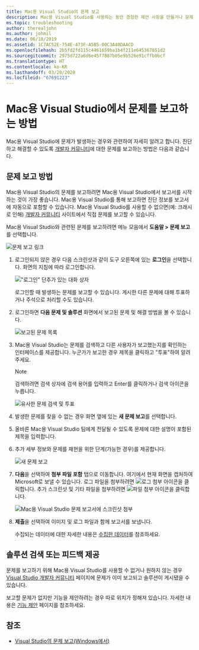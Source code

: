 ```yaml
---
title: Mac용 Visual Studio의 문제 보고
description: Mac용 Visual Studio를 사용하는 동안 경험한 제안 사항을 만들거나 문제를 보고하는 방법
ms.topic: troubleshooting
author: therealjohn
ms.author: johmil
ms.date: 06/18/2019
ms.assetid: 1C7AC52E-754E-473F-A5B5-00C3A40DAACD
ms.openlocfilehash: 2b5fd2fd115c4461659ba1b4f211e645367851d2
ms.sourcegitcommit: 2975d722a6d6e45f7887b05e9b526e91cffb0bcf
ms.translationtype: HT
ms.contentlocale: ko-KR
ms.lasthandoff: 03/20/2020
ms.locfileid: "67691223"
---
```

# <a name="how-to-report-a-problem-in-visual-studio-for-mac"></a>Mac용 Visual Studio에서 문제를 보고하는 방법

Mac용 Visual Studio에 문제가 발생하는 경우와 관련하여 자세히 알려고 합니다. 진단하고 해결할 수 있도록 [개발자 커뮤니티](https://developercommunity.visualstudio.com/spaces/41/index.html)에 대한 문제를 보고하는 방법은 다음과 같습니다.

## <a name="how-to-report-a-problem"></a>문제 보고 방법

Mac용 Visual Studio의 문제를 보고하려면 Mac용 Visual Studio에서 보고서를 시작하는 것이 가장 좋습니다. Mac용 Visual Studio를 통해 보고하면 진단 정보를 보고서에 자동으로 포함할 수 있습니다. Mac용 Visual Studio를 사용할 수 없으면(예: 크래시로 인해) [개발자 커뮤니티](https://developercommunity.visualstudio.com/content/problem/post.html?space=41) 사이트에서 직접 문제를 보고할 수 있습니다.

Mac용 Visual Studio와 관련된 문제를 보고하려면 메뉴 모음에서 **도움말 > 문제 보고**를 선택합니다.

![문제 보고 링크](media/report-problem-image1.png)

1. 로그인되지 않은 경우 다음 스크린샷과 같이 도구 오른쪽에 있는 **로그인**을 선택합니다. 화면의 지침에 따라 로그인합니다.

    !["로그인" 단추가 있는 대화 상자](media/report-problem-image2.png)

    로그인할 때 발생하는 문제를 보고할 수 있습니다. 게시한 다른 문제에 대해 투표하거나 주석으로 처리할 수도 있습니다.

1. 로그인하면 **다음 문제 및 솔루션** 화면에서 보고된 문제 및 해결 방법을 볼 수 있습니다.

    ![보고된 문제 목록](media/report-problem-image3.png)

1. Mac용 Visual Studio는 문제를 검색하고 다른 사용자가 보고했는지를 확인하는 인터페이스를 제공합니다. 누군가가 보고한 경우 제목을 클릭하고 "투표"하여 알려주세요.
   > [!NOTE]
   > 검색하려면 검색 상자에 검색 용어를 입력하고 Enter를 클릭하거나 검색 아이콘을 누릅니다.

   ![유사한 문제 검색 및 투표](media/report-problem-image4.png)

1. 발생한 문제를 찾을 수 없는 경우 화면 옆에 있는 **새 문제 보고**를 선택합니다.

1. 올바른 Mac용 Visual Studio 팀에게 전달될 수 있도록 문제에 대한 설명이 포함된 제목을 입력합니다.

1. 추가 세부 정보와 문제를 재현을 위한 단계(가능한 경우)를 제공합니다.

   ![새 문제 보고](media/report-problem-image5.png)

1. **다음**을 선택하여 **첨부 파일 포함** 탭으로 이동합니다. 여기에서 현재 화면을 캡처하여 Microsoft로 보낼 수 있습니다. 로그 파일을 첨부하려면 ![로그 첨부](media/report-problem-attach-logs.png) 아이콘을 클릭합니다. 추가 스크린샷 및 기타 파일을 첨부하려면 ![파일 첨부](media/report-problem-attach-file.png) 아이콘을 클릭합니다.

   ![Mac용 Visual Studio 문제 보고서에 스크린샷 첨부](media/report-problem-image6.png)

1. **제출**을 선택하여 이미지 및 로그 파일과 함께 보고서를 보냅니다.

   수집되는 데이터에 대한 자세한 내용은 [수집한 데이터](/visualstudio/ide/developer-community-privacy#data-we-collect)를 참조하세요.

## <a name="search-for-solutions-or-provide-feedback"></a>솔루션 검색 또는 피드백 제공

문제를 보고하기 위해 Mac용 Visual Studio를 사용할 수 없거나 원하지 않는 경우 [Visual Studio 개발자 커뮤니티](https://developercommunity.visualstudio.com/) 페이지에 문제가 이미 보고되고 솔루션이 게시됐을 수 있습니다.

보고할 문제가 없지만 기능을 제안하려는 경우 따로 위치가 정해져 있습니다. 자세한 내용은 [기능 제안](https://developercommunity.visualstudio.com/content/idea/post.html?space=41) 페이지를 참조하세요.

## <a name="see-also"></a>참조

- [Visual Studio의 문제 보고(Windows에서)](/visualstudio/ide/how-to-report-a-problem-with-visual-studio-2017)
